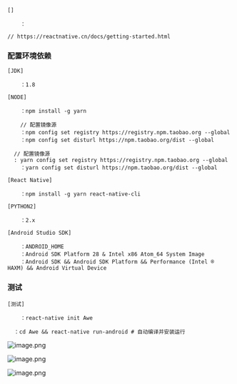 
```
[]

	：

// https://reactnative.cn/docs/getting-started.html
```


### 配置环境依赖

```
[JDK]

	：1.8

[NODE]

	：npm install -g yarn

	// 配置镜像源
	：npm config set registry https://registry.npm.taobao.org --global
	：npm config set disturl https://npm.taobao.org/dist --global

  // 配置镜像源
  : yarn config set registry https://registry.npm.taobao.org --global
	：yarn config set disturl https://npm.taobao.org/dist --global

[React Native]

	：npm install -g yarn react-native-cli

[PYTHON2]

	：2.x

[Android Studio SDK]

	：ANDROID_HOME
	：Android SDK Platform 28 & Intel x86 Atom_64 System Image
	：Android SDK && Android SDK Platform && Performance (Intel ® HAXM) && Android Virtual Device

```

### 测试

```
[测试]

	：react-native init Awe
  
  ：cd Awe && react-native run-android # 自动编译并安装运行

```

![image.png](http://localhost/it/front-end/1563408484946-bf97b4df-d09e-43a8-820a-95dc5be893a8.png#align=left&display=inline&height=156&name=image.png&originHeight=77&originWidth=369&size=3084&status=done&width=746)

![image.png](http://localhost/it/front-end/1563408582769-54ac2dbb-1623-4dd4-b502-a62852668f92.png#align=left&display=inline&height=741&name=image.png&originHeight=953&originWidth=960&size=73143&status=done&width=746)

![image.png](http://localhost/it/front-end/1563408612040-93ca9755-77e2-4c8c-8ae4-ce0c321e2d85.png#align=left&display=inline&height=518&name=image.png&originHeight=522&originWidth=752&size=25758&status=done&width=746)


